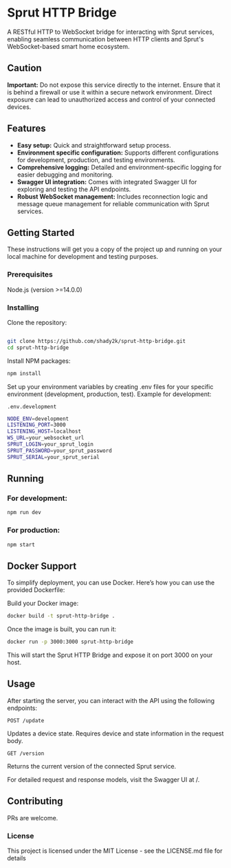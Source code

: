 # Sprut HTTP Bridge

A RESTful HTTP to WebSocket bridge for interacting with Sprut services, enabling seamless communication between HTTP clients and Sprut's WebSocket-based smart home ecosystem.

## Caution

**Important:** Do not expose this service directly to the internet. Ensure that it is behind a firewall or use it within a secure network environment. Direct exposure can lead to unauthorized access and control of your connected devices.

## Features

- **Easy setup:** Quick and straightforward setup process.
- **Environment specific configuration:** Supports different configurations for development, production, and testing environments.
- **Comprehensive logging:** Detailed and environment-specific logging for easier debugging and monitoring.
- **Swagger UI integration:** Comes with integrated Swagger UI for exploring and testing the API endpoints.
- **Robust WebSocket management:** Includes reconnection logic and message queue management for reliable communication with Sprut services.

## Getting Started

These instructions will get you a copy of the project up and running on your local machine for development and testing purposes.


### Prerequisites

Node.js (version >=14.0.0)

### Installing

Clone the repository:

```bash

git clone https://github.com/shady2k/sprut-http-bridge.git
cd sprut-http-bridge
```

Install NPM packages:

```bash
npm install
```

Set up your environment variables by creating .env files for your specific environment (development, production, test). Example for development:

`.env.development`
```bash
NODE_ENV=development
LISTENING_PORT=3000
LISTENING_HOST=localhost
WS_URL=your_websocket_url
SPRUT_LOGIN=your_sprut_login
SPRUT_PASSWORD=your_sprut_password
SPRUT_SERIAL=your_sprut_serial
```

## Running

### For development:

```bash
npm run dev
```

### For production:
```bash
npm start
```

## Docker Support

To simplify deployment, you can use Docker. Here’s how you can use the provided Dockerfile:

Build your Docker image:

```bash
docker build -t sprut-http-bridge .
```

Once the image is built, you can run it:
```bash
docker run -p 3000:3000 sprut-http-bridge
```

This will start the Sprut HTTP Bridge and expose it on port 3000 on your host.

## Usage

After starting the server, you can interact with the API using the following endpoints:

`POST /update`

Updates a device state. Requires device and state information in the request body.

`GET /version`

Returns the current version of the connected Sprut service.

For detailed request and response models, visit the Swagger UI at /.


## Contributing

PRs are welcome.


### License

This project is licensed under the MIT License - see the LICENSE.md file for details